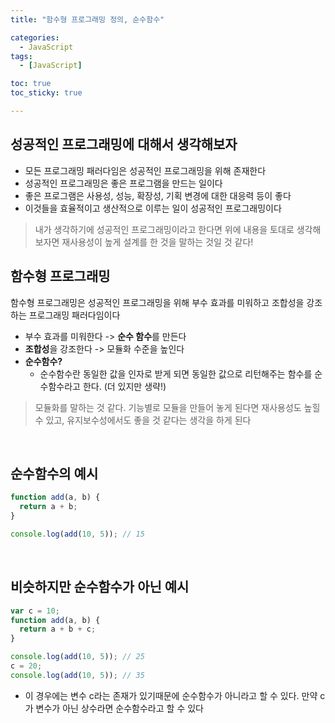 ```yaml
---
title: "함수형 프로그래밍 정의, 순수함수"

categories:
  - JavaScript
tags:
  - [JavaScript]

toc: true
toc_sticky: true

---
```




##     

## 성공적인 프로그래밍에 대해서 생각해보자

- 모든 프로그래밍 패러다임은 성공적인 프로그래밍을 위해 존재한다
- 성공적인 프로그래밍은 좋은 프로그램을 만드는 일이다
- 좋은 프로그램은 사용성, 성능, 확장성, 기획 변경에 대한 대응력 등이 좋다
- 이것들을 효율적이고 생산적으로 이루는 일이 성공적인 프로그래밍이다

> 내가 생각하기에 성공적인 프로그래밍이라고 한다면 위에 내용을 토대로 생각해보자면 재사용성이 높게 설계를 한 것을 말하는 것일 것 같다!



##     

## 함수형 프로그래밍

함수형 프로그래밍은 성공적인 프로그래밍을 위해 부수 효과를 미워하고 조합성을 강조하는 프로그래밍 패러다임이다

- 부수 효과를 미워한다 -> **순수 함수**를 만든다
- **조합성**을 강조한다 -> 모듈화 수준을 높인다
- **순수함수?**
  - 순수함수란 동일한 값을 인자로 받게 되면 동일한 값으로 리턴해주는 함수를 순수함수라고 한다. (더 있지만 생략!)

> 모듈화를 말하는 것 같다. 기능별로 모듈을 만들어 놓게 된다면 재사용성도 높힐 수 있고, 유지보수성에서도 좋을 것 같다는 생각을 하게 된다



​    

## 순수함수의 예시

```javascript
function add(a, b) {
  return a + b;
}

console.log(add(10, 5)); // 15
```



​    

## 비슷하지만 순수함수가 아닌 예시

```javascript
var c = 10;
function add(a, b) {
  return a + b + c;
}

console.log(add(10, 5)); // 25
c = 20;
console.log(add(10, 5)); // 35
```

- 이 경우에는 변수 c라는 존재가 있기때문에 순수함수가 아니라고 할 수 있다. 만약 c가 변수가 아닌 상수라면 순수함수라고 할 수 있다

